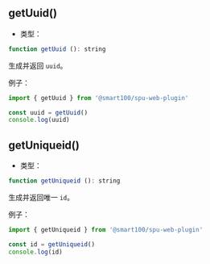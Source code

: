 ## getUuid()
+ 类型：

```js
function getUuid (): string
```

生成并返回 `uuid`。

例子：
```js
import { getUuid } from '@smart100/spu-web-plugin'

const uuid = getUuid()
console.log(uuid)
```



## getUniqueid()
+ 类型：

```js
function getUniqueid (): string
```

生成并返回唯一 `id`。

例子：
```js
import { getUniqueid } from '@smart100/spu-web-plugin'

const id = getUniqueid()
console.log(id)
```
